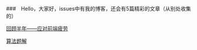 
###　Hello，大家好，issues中有我的博客，还会有5篇精彩的文章（从别处收集的）

[回顾半年——应对前端疲劳](https://github.com/laizimo/zimo-article/issues/1)

[算法题解](https://github.com/laizimo/zimo-article/issues/2)
